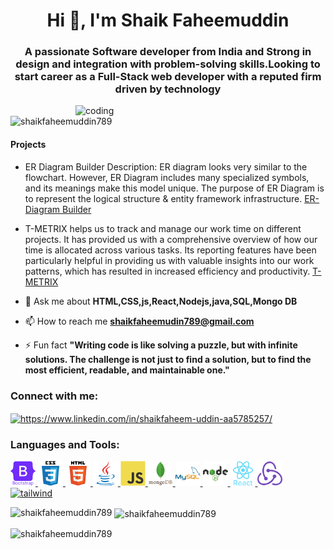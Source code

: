<h1 align="center">Hi 👋, I'm Shaik Faheemuddin</h1>
<h3 align="center">A passionate Software developer from India and Strong in design and integration with problem-solving skills.Looking to start career as a Full-Stack web developer with a reputed firm driven by technology</h3>
<img src='https://user-images.githubusercontent.com/55389276/140866485-8fb1c876-9a8f-4d6a-98dc-08c4981eaf70.gif' align ='right' alt = 'coding' width='400'>

<p align="left"> <img src="https://komarev.com/ghpvc/?username=shaikfaheemuddin789&label=Profile%20views&color=0e75b6&style=flat" alt="shaikfaheemuddin789" /> </p>
<h4> Projects</h4>

- ER Diagram Builder Description: ER diagram looks very similar to the flowchart. However, ER Diagram includes many specialized symbols, and its meanings make this model unique. The purpose of ER Diagram is to represent the logical structure & entity framework infrastructure. [ER-Diagram Builder](https://github.com/PKalyanReddy/Declaration-DevOps_032)

- T-METRIX helps us to track and manage our work time on different projects. It has provided us with a comprehensive overview of how our time is allocated across various tasks. Its reporting features have been particularly helpful in providing us with valuable insights into our work patterns, which has resulted in increased efficiency and productivity. [T-METRIX](https://t-matrix.netlify.app/)

- 💬 Ask me about **HTML,CSS,js,React,Nodejs,java,SQL,Mongo DB**

- 📫 How to reach me **shaikfaheemudin789@gmail.com**

- ⚡ Fun fact **"Writing code is like solving a puzzle, but with infinite solutions. The challenge is not just to find a solution, but to find the most efficient, readable, and maintainable one."**

<h3 align="left">Connect with me:</h3>
<p align="left">
<a href="https://linkedin.com/in/https://www.linkedin.com/in/shaikfaheem-uddin-aa5785257/" target="blank"><img align="center" src="https://raw.githubusercontent.com/rahuldkjain/github-profile-readme-generator/master/src/images/icons/Social/linked-in-alt.svg" alt="https://www.linkedin.com/in/shaikfaheem-uddin-aa5785257/" height="30" width="40" /></a>
</p>

<h3 align="left">Languages and Tools:</h3>
<p align="left"> <a href="https://getbootstrap.com" target="_blank" rel="noreferrer"> <img src="https://raw.githubusercontent.com/devicons/devicon/master/icons/bootstrap/bootstrap-plain-wordmark.svg" alt="bootstrap" width="40" height="40"/> </a> <a href="https://www.w3schools.com/css/" target="_blank" rel="noreferrer"> <img src="https://raw.githubusercontent.com/devicons/devicon/master/icons/css3/css3-original-wordmark.svg" alt="css3" width="40" height="40"/> </a> <a href="https://www.w3.org/html/" target="_blank" rel="noreferrer"> <img src="https://raw.githubusercontent.com/devicons/devicon/master/icons/html5/html5-original-wordmark.svg" alt="html5" width="40" height="40"/> </a> <a href="https://www.java.com" target="_blank" rel="noreferrer"> <img src="https://raw.githubusercontent.com/devicons/devicon/master/icons/java/java-original.svg" alt="java" width="40" height="40"/> </a> <a href="https://developer.mozilla.org/en-US/docs/Web/JavaScript" target="_blank" rel="noreferrer"> <img src="https://raw.githubusercontent.com/devicons/devicon/master/icons/javascript/javascript-original.svg" alt="javascript" width="40" height="40"/> </a> <a href="https://www.mongodb.com/" target="_blank" rel="noreferrer"> <img src="https://raw.githubusercontent.com/devicons/devicon/master/icons/mongodb/mongodb-original-wordmark.svg" alt="mongodb" width="40" height="40"/> </a> <a href="https://www.mysql.com/" target="_blank" rel="noreferrer"> <img src="https://raw.githubusercontent.com/devicons/devicon/master/icons/mysql/mysql-original-wordmark.svg" alt="mysql" width="40" height="40"/> </a> <a href="https://nodejs.org" target="_blank" rel="noreferrer"> <img src="https://raw.githubusercontent.com/devicons/devicon/master/icons/nodejs/nodejs-original-wordmark.svg" alt="nodejs" width="40" height="40"/> </a> <a href="https://reactjs.org/" target="_blank" rel="noreferrer"> <img src="https://raw.githubusercontent.com/devicons/devicon/master/icons/react/react-original-wordmark.svg" alt="react" width="40" height="40"/> </a> <a href="https://redux.js.org" target="_blank" rel="noreferrer"> <img src="https://raw.githubusercontent.com/devicons/devicon/master/icons/redux/redux-original.svg" alt="redux" width="40" height="40"/> </a> <a href="https://tailwindcss.com/" target="_blank" rel="noreferrer"> <img src="https://www.vectorlogo.zone/logos/tailwindcss/tailwindcss-icon.svg" alt="tailwind" width="40" height="40"/> </a> </p>

<p><img align="left" src="https://github-readme-stats.vercel.app/api/top-langs?username=shaikfaheemuddin789&show_icons=true&locale=en&layout=compact" alt="shaikfaheemuddin789" /></p>

<p>&nbsp;<img align="center" src="https://github-readme-stats.vercel.app/api?username=shaikfaheemuddin789&show_icons=true&locale=en" alt="shaikfaheemuddin789" /></p>

<p><img align="center" src="https://github-readme-streak-stats.herokuapp.com/?user=shaikfaheemuddin789&" alt="shaikfaheemuddin789" /></p>
